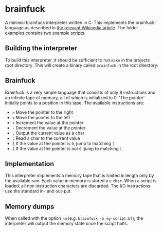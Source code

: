# brainfuck
A minimal brainfuck interpreter written in C. This implements the brainfuck language as
described in [the relevant Wikipedia article](https://en.wikipedia.org/wiki/Brainfuck). The folder
examples contains two example scripts.

## Building the interpreter
To build this interpreter, it should be sufficient to run `make` in the projects root directory. This will
create a binary called `brainfuck` in the root directory.

## Brainfuck
Brainfuck is a very simple language that consists of only 8 instructions and an infinite tape of memory,
all of which is initialized to 0. 'The pointer' initially points to a position in this tape. The available
instructions are:

* `>` Move the pointer to the right
* `<` Move the pointer to the left
* `+` Increment the value at the pointer
* `-` Decrement the value at the pointer
* `.` Output the current value as a char
* `,` Read a char to the current value
* `[` If the value at the pointer is `0`, jump to matching `]`
* `]` If the value at the pointer is not `0`, jump to matching `[`

## Implementation
This interpreter implements a memory tape that is limited in length only by the available ram. Each value
in memory is stored a c `char`. When a script is loaded, all non instruction characters are discarded.
The I/O instructions use the standard in- and out-put.

## Memory dumps
When called with the option `-m` (e.g. `brainfuck -m my-script.bf`), the interpreter will output the
memory state once the script halts.